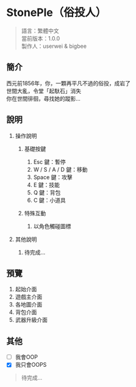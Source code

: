 # StonePle（俗投人）
> 語言：繁體中文  
> 當前版本：1.0.0  
> 製作人：userwei & bigbee

## 簡介
西元前1856年，你，一顆再平凡不過的俗投，成岩了  
世間大亂，令堂「起馱石」消失  
你在世間徘徊，尋找她的蹤影...

## 說明
1. 操作說明
    1. 基礎按鍵  
        1. Esc 鍵：暫停
        2. W / S / A / D 鍵：移動
        3. Space 鍵：攻擊
        4. E 鍵：技能
        5. Q 鍵：背包 
        6. C 鍵：小道具

    2. 特殊互動  
        1. 以角色觸碰圖標  

2. 其他說明
    1. 待完成...

## 預覽
1. 起始介面
2. 遊戲主介面
3. 各地圖介面
4. 背包介面
5. 武器升級介面

## 其他
- [ ] 我會OOP
- [x] 我只會OOPS
> 待完成...   
